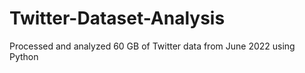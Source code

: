 # Twitter-Dataset-Analysis
Processed and analyzed 60 GB of Twitter data from June 2022 using Python
